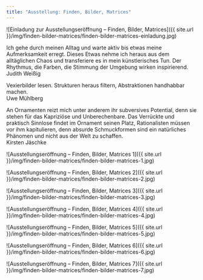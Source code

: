 ```yaml
---
title: "Ausstellung: Finden, Bilder, Matrices"
---
```

![Einladung zur Ausstellungseröffnung – Finden, Bilder, Matrices]({{ site.url }}/img/finden-bilder-matrices/finden-bilder-matrices-einladung.jpg)

Ich gehe durch meinen Alltag und warte aktiv bis etwas meine Aufmerksamkeit erregt. Dieses Etwas nehme ich heraus aus dem alltäglichen Chaos und transferiere es in mein künstlerisches Tun. Der Rhythmus, die Farben, die Stimmung der Umgebung wirken inspirierend.<br>Judith Weißig

Vexierbilder lesen. Strukturen heraus filtern, Abstraktionen handhabbar machen.<br>Uwe Mühlberg

An Ornamenten reizt mich unter anderem ihr subversives Potential, denn sie stehen für das Kapriziöse und Unberechenbare. Das Verrückte und praktisch Sinnlose findet im Ornament seinen Platz, Rationalisten müssen vor ihm kapitulieren, denn absurde Schmuckformen sind ein natürliches Phänomen und nicht aus der Welt zu schaffen.<br>Kirsten Jäschke

![Ausstellungseröffnung – Finden, Bilder, Matrices 1]({{ site.url }}/img/finden-bilder-matrices/finden-bilder-matrices-1.jpg)

![Ausstellungseröffnung – Finden, Bilder, Matrices 2]({{ site.url }}/img/finden-bilder-matrices/finden-bilder-matrices-2.jpg)

![Ausstellungseröffnung – Finden, Bilder, Matrices 3]({{ site.url }}/img/finden-bilder-matrices/finden-bilder-matrices-3.jpg)

![Ausstellungseröffnung – Finden, Bilder, Matrices 4]({{ site.url }}/img/finden-bilder-matrices/finden-bilder-matrices-4.jpg)

![Ausstellungseröffnung – Finden, Bilder, Matrices 5]({{ site.url }}/img/finden-bilder-matrices/finden-bilder-matrices-5.jpg)

![Ausstellungseröffnung – Finden, Bilder, Matrices 6]({{ site.url }}/img/finden-bilder-matrices/finden-bilder-matrices-6.jpg)

![Ausstellungseröffnung – Finden, Bilder, Matrices 7]({{ site.url }}/img/finden-bilder-matrices/finden-bilder-matrices-7.jpg)
